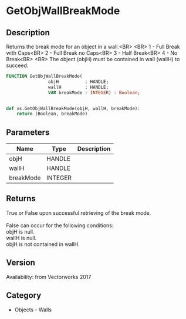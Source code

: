 # GetObjWallBreakMode

## Description
Returns the break mode for an object in a wall.&lt;BR&gt;
&lt;BR&gt;
1 - Full Break with Caps&lt;BR&gt;
2 - Full Break no Caps&lt;BR&gt;
3 - Half Break&lt;BR&gt;
4 - No Break&lt;BR&gt;
&lt;BR&gt;
The object (objH) must be contained in wall (wallH)  to succeed.

```pascal
FUNCTION GetObjWallBreakMode(
				objH          : HANDLE;
				wallH         : HANDLE;
				VAR breakMode : INTEGER) : Boolean;
```

```python

def vs.GetObjWallBreakMode(objH, wallH, breakMode):
    return (Boolean, breakMode)
```

## Parameters
|Name|Type|Description|
|---|---|---|
|objH|HANDLE||
|wallH|HANDLE||
|breakMode|INTEGER||

## Returns
True or False upon successful retrieving of the break mode.<BR>
<BR>
False can occur for the following conditions:<BR>
objH is null.<BR>
wallH is null.<BR>
objH is not contained in wallH.

## Version
Availability: from Vectorworks 2017
## Category
* Objects - Walls

